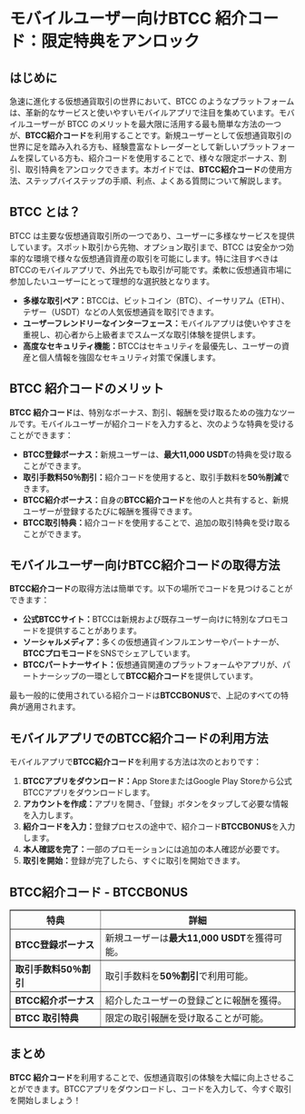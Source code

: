 <h1>モバイルユーザー向けBTCC 紹介コード：限定特典をアンロック</h1>

<h2>はじめに</h2>
<p>急速に進化する仮想通貨取引の世界において、BTCC のようなプラットフォームは、革新的なサービスと使いやすいモバイルアプリで注目を集めています。モバイルユーザーが BTCC のメリットを最大限に活用する最も簡単な方法の一つが、<strong>BTCC紹介コード</strong>を利用することです。新規ユーザーとして仮想通貨取引の世界に足を踏み入れる方も、経験豊富なトレーダーとして新しいプラットフォームを探している方も、紹介コードを使用することで、様々な限定ボーナス、割引、取引特典をアンロックできます。本ガイドでは、<strong>BTCC紹介コード</strong>の使用方法、ステップバイステップの手順、利点、よくある質問について解説します。</p>

<h2>BTCC とは？</h2>
<p>BTCC は主要な仮想通貨取引所の一つであり、ユーザーに多様なサービスを提供しています。スポット取引から先物、オプション取引まで、BTCC は安全かつ効率的な環境で様々な仮想通貨資産の取引を可能にします。特に注目すべきはBTCCのモバイルアプリで、外出先でも取引が可能です。柔軟に仮想通貨市場に参加したいユーザーにとって理想的な選択肢となります。</p>
<ul>
    <li><strong>多様な取引ペア：</strong>BTCCは、ビットコイン（BTC）、イーサリアム（ETH）、テザー（USDT）などの人気仮想通貨を取引できます。</li>
    <li><strong>ユーザーフレンドリーなインターフェース：</strong>モバイルアプリは使いやすさを重視し、初心者から上級者までスムーズな取引体験を提供します。</li>
    <li><strong>高度なセキュリティ機能：</strong>BTCCはセキュリティを最優先し、ユーザーの資産と個人情報を強固なセキュリティ対策で保護します。</li>
</ul>

<h2>BTCC 紹介コードのメリット</h2>
<p><strong>BTCC 紹介コード</strong>は、特別なボーナス、割引、報酬を受け取るための強力なツールです。モバイルユーザーが紹介コードを入力すると、次のような特典を受けることができます：</p>
<ul>
    <li><strong>BTCC登録ボーナス：</strong>新規ユーザーは、<strong>最大11,000 USDT</strong>の特典を受け取ることができます。</li>
    <li><strong>取引手数料50％割引：</strong>紹介コードを使用すると、取引手数料を<strong>50％削減</strong>できます。</li>
    <li><strong>BTCC紹介ボーナス：</strong>自身の<strong>BTCC紹介コード</strong>を他の人と共有すると、新規ユーザーが登録するたびに報酬を獲得できます。</li>
    <li><strong>BTCC取引特典：</strong>紹介コードを使用することで、追加の取引特典を受け取ることができます。</li>
</ul>

<h2>モバイルユーザー向けBTCC紹介コードの取得方法</h2>
<p><strong>BTCC紹介コード</strong>の取得方法は簡単です。以下の場所でコードを見つけることができます：</p>
<ul>
    <li><strong>公式BTCCサイト：</strong>BTCCは新規および既存ユーザー向けに特別なプロモコードを提供することがあります。</li>
    <li><strong>ソーシャルメディア：</strong>多くの仮想通貨インフルエンサーやパートナーが、<strong>BTCCプロモコード</strong>をSNSでシェアしています。</li>
    <li><strong>BTCCパートナーサイト：</strong>仮想通貨関連のプラットフォームやアプリが、パートナーシップの一環として<strong>BTCC紹介コード</strong>を提供しています。</li>
</ul>
<p>最も一般的に使用されている紹介コードは<strong>BTCCBONUS</strong>で、上記のすべての特典が適用されます。</p>

<h2>モバイルアプリでのBTCC紹介コードの利用方法</h2>
<p>モバイルアプリで<strong>BTCC紹介コード</strong>を利用する方法は次のとおりです：</p>
<ol>
    <li><strong>BTCCアプリをダウンロード：</strong>App StoreまたはGoogle Play Storeから公式BTCCアプリをダウンロードします。</li>
    <li><strong>アカウントを作成：</strong>アプリを開き、「登録」ボタンをタップして必要な情報を入力します。</li>
    <li><strong>紹介コードを入力：</strong>登録プロセスの途中で、紹介コード<strong>BTCCBONUS</strong>を入力します。</li>
    <li><strong>本人確認を完了：</strong>一部のプロモーションには追加の本人確認が必要です。</li>
    <li><strong>取引を開始：</strong>登録が完了したら、すぐに取引を開始できます。</li>
</ol>

<h2>BTCC紹介コード - BTCCBONUS</h2>
<table border="1">
    <tr>
        <th>特典</th>
        <th>詳細</th>
    </tr>
    <tr>
        <td><strong>BTCC登録ボーナス</strong></td>
        <td>新規ユーザーは<strong>最大11,000 USDT</strong>を獲得可能。</td>
    </tr>
    <tr>
        <td><strong>取引手数料50％割引</strong></td>
        <td>取引手数料を<strong>50％割引</strong>で利用可能。</td>
    </tr>
    <tr>
        <td><strong>BTCC紹介ボーナス</strong></td>
        <td>紹介したユーザーの登録ごとに報酬を獲得。</td>
    </tr>
    <tr>
        <td><strong>BTCC 取引特典</strong></td>
        <td>限定の取引報酬を受け取ることが可能。</td>
    </tr>
</table>

<h2>まとめ</h2>
<p><strong>BTCC 紹介コード</strong>を利用することで、仮想通貨取引の体験を大幅に向上させることができます。BTCCアプリをダウンロードし、コードを入力して、今すぐ取引を開始しましょう！</p>
